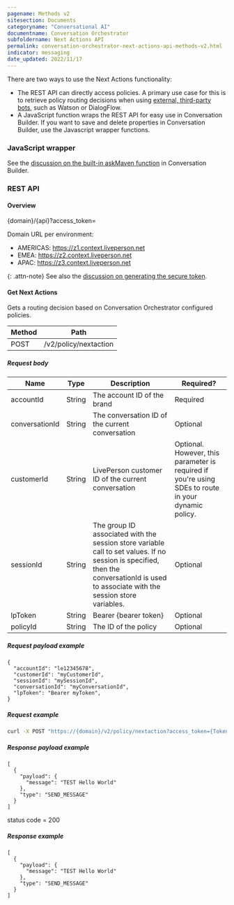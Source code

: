 ```yaml
---
pagename: Methods v2
sitesection: Documents
categoryname: "Conversational AI"
documentname: Conversation Orchestrator
subfoldername: Next Actions API
permalink: conversation-orchestrator-next-actions-api-methods-v2.html
indicator: messaging
date_updated: 2022/11/17
---
```


There are two ways to use the Next Actions functionality:

* The REST API can directly access policies. A primary use case for this is to retrieve policy routing decisions when using [external, third-party bots](third-party-bots-getting-started.html), such as Watson or DialogFlow.
* A JavaScript function wraps the REST API for easy use in Conversation Builder. If you want to save and delete properties in Conversation Builder, use the Javascript wrapper functions.

### JavaScript wrapper
See the [discussion on the built-in askMaven function](conversation-builder-scripting-functions-askmaven.html) in Conversation Builder.

### REST API

#### Overview
{domain}/{api}?access_token=

Domain URL per environment:
* AMERICAS: https://z1.context.liveperson.net
* EMEA: https://z2.context.liveperson.net
* APAC: https://z3.context.liveperson.net

{: .attn-note}
See also the [discussion on generating the secure token](conversation-orchestrator-api-authorization.html#api-authorization-for-v2).

#### Get Next Actions
Gets a routing decision based on Conversation Orchestrator configured policies.

| Method | Path |
| --- | --- |
| POST | /v2​/policy​/nextaction |

##### Request body

| Name | Type | Description | Required? |
| --- | --- | --- | --- |
| accountId | String | The account ID of the brand | Required |
| conversationId | String | The conversation ID of the current conversation | Optional |
| customerId | String | LivePerson customer ID of the current conversation | Optional. However, this parameter is required if you're using SDEs to route in your dynamic policy. |
| sessionId | String | The group ID associated with the session store variable call to set values. If no session is specified, then the conversationId is used to associate with the session store variables. | Optional |
| lpToken | String | Bearer {bearer token} | Optional |
| policyId | String | The ID of the policy | Optional |

##### Request payload example
```
{
  "accountId": "le12345678",
  "customerId": "myCustomerId",
  "sessionId": "mySessionId",
  "conversationId": "myConversationId",
  "lpToken": "Bearer myToken",
}
```

##### Request example
```bash
curl -X POST "https://{domain}/v2/policy/nextaction?access_token={Token}" -H  "accept: application/json" -H  "Content-Type: application/json" -d "{\"accountId\":\"le12345678\",\"customerId\":\"myCustomerId\",\"sessionId\":\"mySessionId\",\"conversationId\":\"myConversationId\",\"lpToken\":\"Bearer myToken\"}"
```

##### Response payload example
```
[
  {
    "payload": {
      "message": "TEST Hello World"
    },
    "type": "SEND_MESSAGE"
  }
]
```

status code = 200

##### Response example
```
[
  {
    "payload": {
      "message": "TEST Hello World"
    },
    "type": "SEND_MESSAGE"
  }
]
```